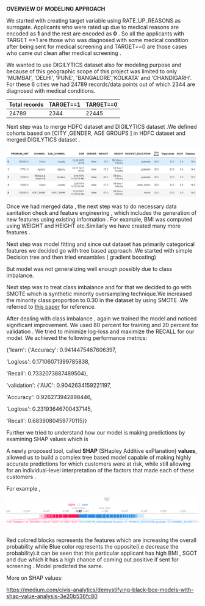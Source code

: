 **OVERVIEW OF MODELING APPROACH**

We started with creating target variable using RATE_UP_REASONS as surrogate.
Applicants who were rated up due to medical reasons are encoded as **1** and the
rest are encoded as **0** . So all the applicants with TARGET ==1 are those who
was diagnosed with some medical condition after being sent for medical screening
and TARGET==0 are those cases who came out clean after medical screening .

We wanted to use DIGILYTICS dataset also for modeling purpose and because of
this geographic scope of this project was limited to only 'MUMBAI', 'DELHI',
'PUNE', 'BANGALORE','KOLKATA' and 'CHANDIGARH'. For these 6 cities we had 24789
records/data points out of which 2344 are diagnosed with medical conditions.

| Total records | TARGET==1 | TARGET==0 |
|---------------|-----------|-----------|
| 24789         | 2344      | 22445     |

Next step was to merge HDFC dataset and DIGILYTICS dataset .We defined cohorts
based on [CITY ,GENDER, AGE GROUPS ] in HDFC dataset and merged DIGILYTICS
dataset .

![](de99798e35064c4d1746b55178092b9f.png)

Once we had merged data , the next step was to do necessary data sanitation
check and feature engineering , which includes the generation of new features
using existing information . For example, BMI was computed using WEIGHT and
HEIGHT etc.Similarly we have created many more features .

Next step was model fitting and since out dataset has primarily categorical
features we decided go with tree based approach .We started with simple Decision
tree and then tried ensambles ( gradient boosting)

But model was not generalizing well enough possibly due to class imbalance.

Next step was to treat class imbalance and for that we decided to go with SMOTE
which is synthetic minority oversampling technique.We increased the minority
class proportion to 0.30 in the dataset by using SMOTE .We referred to [this
paper](https://jair.org/index.php/jair/article/view/10302/24590) for reference.

After dealing with class imbalance , again we trained the model and noticed
significant improvement. We used 80 percent for training and 20 percent for
validation . We tried to minimize log-loss and maximize the RECALL for our
model. We achieved the following performance metrics:

{'learn': {'Accuracy': 0.9414475467606397,

'Logloss': 0.17106071399785838,

'Recall': 0.7332073887489504},

'validation': {'AUC': 0.9042634159221197,

'Accuracy': 0.926273942898446,

'Logloss': 0.23193646700437145,

'Recall': 0.6839080459770115}}

Further we tried to understand how our model is making predictions by examining
SHAP values which is

A newly proposed tool, called **SHAP** (SHapley Additive exPlanation)
**values**, allowed us to build a complex tree based model capable of making
highly accurate predictions for which customers were at risk, while still
allowing for an individual-level interpretation of the factors that made each of
these customers .

For example ,

![](a4fd48c393f2b48872b39d98db2e99d1.png)

Red colored blocks represents the features which are increasing the overall
probability while Blue color represents the opposite(i.e decrease the
probability).it can be seen that this particular applicant has high BMI , SGOT
and due which it has a high chance of coming out positive if sent for screening
. Model predicted the same.

More on SHAP values:

<https://medium.com/civis-analytics/demystifying-black-box-models-with-shap-value-analysis-3e20b536fc80>
